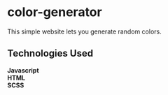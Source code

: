 # color-generator
 
 This simple website lets you generate random colors.

## Technologies Used

**Javascript**<br/>
**HTML**<br/>
**SCSS**<br/>
